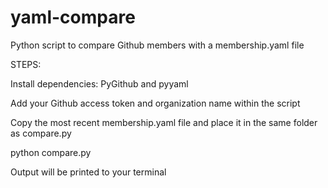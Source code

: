 # yaml-compare
Python script to compare Github members with a membership.yaml file


STEPS:

Install dependencies: PyGithub and pyyaml

Add your Github access token and organization name within the script

Copy the most recent membership.yaml file and place it in the same folder as compare.py

python compare.py

Output will be printed to your terminal
